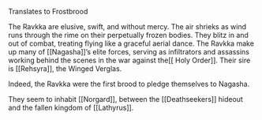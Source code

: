 Translates to Frostbrood

The Ravkka are elusive, swift, and without mercy. The air shrieks as wind runs through the rime on their perpetually frozen bodies. They blitz in and out of combat, treating flying like a graceful aerial dance. The Ravkka make up many of [[Nagasha]]’s elite forces, serving as infiltrators and assassins working behind the scenes in the war against the[[ Holy Order]]. Their sire is [[Rehsyra]], the Winged Verglas.

Indeed, the Ravkka were the first brood to pledge themselves to Nagasha.

They seem to inhabit [[Norgard]], between the [[Deathseekers]] hideout and the fallen kingdom of [[Lathyrus]]. 